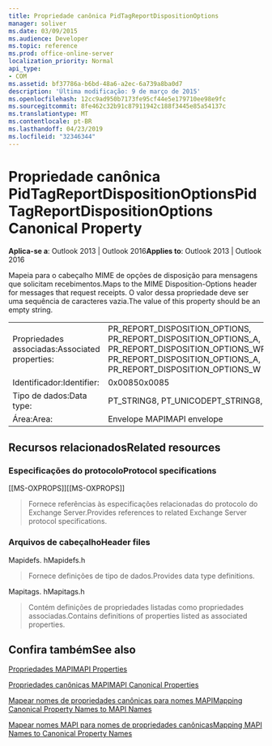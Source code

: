```yaml
---
title: Propriedade canônica PidTagReportDispositionOptions
manager: soliver
ms.date: 03/09/2015
ms.audience: Developer
ms.topic: reference
ms.prod: office-online-server
localization_priority: Normal
api_type:
- COM
ms.assetid: bf37786a-b6bd-48a6-a2ec-6a739a8ba0d7
description: 'Última modificação: 9 de março de 2015'
ms.openlocfilehash: 12cc9ad950b7173fe95cf44e5e179710ee98e9fc
ms.sourcegitcommit: 8fe462c32b91c87911942c188f3445e85a54137c
ms.translationtype: MT
ms.contentlocale: pt-BR
ms.lasthandoff: 04/23/2019
ms.locfileid: "32346344"
---
```

# <a name="pidtagreportdispositionoptions-canonical-property"></a><span data-ttu-id="8f557-103">Propriedade canônica PidTagReportDispositionOptions</span><span class="sxs-lookup"><span data-stu-id="8f557-103">PidTagReportDispositionOptions Canonical Property</span></span>

  
  
<span data-ttu-id="8f557-104">**Aplica-se a**: Outlook 2013 | Outlook 2016</span><span class="sxs-lookup"><span data-stu-id="8f557-104">**Applies to**: Outlook 2013 | Outlook 2016</span></span> 
  
<span data-ttu-id="8f557-105">Mapeia para o cabeçalho MIME de opções de disposição para mensagens que solicitam recebimentos.</span><span class="sxs-lookup"><span data-stu-id="8f557-105">Maps to the MIME Disposition-Options header for messages that request receipts.</span></span> <span data-ttu-id="8f557-106">O valor dessa propriedade deve ser uma sequência de caracteres vazia.</span><span class="sxs-lookup"><span data-stu-id="8f557-106">The value of this property should be an empty string.</span></span>
  
|||
|:-----|:-----|
|<span data-ttu-id="8f557-107">Propriedades associadas:</span><span class="sxs-lookup"><span data-stu-id="8f557-107">Associated properties:</span></span>  <br/> |<span data-ttu-id="8f557-108">PR_REPORT_DISPOSITION_OPTIONS, PR_REPORT_DISPOSITION_OPTIONS_A, PR_REPORT_DISPOSITION_OPTIONS_W</span><span class="sxs-lookup"><span data-stu-id="8f557-108">PR_REPORT_DISPOSITION_OPTIONS, PR_REPORT_DISPOSITION_OPTIONS_A, PR_REPORT_DISPOSITION_OPTIONS_W</span></span>  <br/> |
|<span data-ttu-id="8f557-109">Identificador:</span><span class="sxs-lookup"><span data-stu-id="8f557-109">Identifier:</span></span>  <br/> |<span data-ttu-id="8f557-110">0x0085</span><span class="sxs-lookup"><span data-stu-id="8f557-110">0x0085</span></span>  <br/> |
|<span data-ttu-id="8f557-111">Tipo de dados:</span><span class="sxs-lookup"><span data-stu-id="8f557-111">Data type:</span></span>  <br/> |<span data-ttu-id="8f557-112">PT_STRING8, PT_UNICODE</span><span class="sxs-lookup"><span data-stu-id="8f557-112">PT_STRING8, PT_UNICODE</span></span>  <br/> |
|<span data-ttu-id="8f557-113">Área:</span><span class="sxs-lookup"><span data-stu-id="8f557-113">Area:</span></span>  <br/> |<span data-ttu-id="8f557-114">Envelope MAPI</span><span class="sxs-lookup"><span data-stu-id="8f557-114">MAPI envelope</span></span>  <br/> |
   
## <a name="related-resources"></a><span data-ttu-id="8f557-115">Recursos relacionados</span><span class="sxs-lookup"><span data-stu-id="8f557-115">Related resources</span></span>

### <a name="protocol-specifications"></a><span data-ttu-id="8f557-116">Especificações do protocolo</span><span class="sxs-lookup"><span data-stu-id="8f557-116">Protocol specifications</span></span>

<span data-ttu-id="8f557-117">[[MS-OXPROPS]]</span><span class="sxs-lookup"><span data-stu-id="8f557-117">[[MS-OXPROPS]]</span></span> 
  
> <span data-ttu-id="8f557-118">Fornece referências às especificações relacionadas do protocolo do Exchange Server.</span><span class="sxs-lookup"><span data-stu-id="8f557-118">Provides references to related Exchange Server protocol specifications.</span></span>
    
### <a name="header-files"></a><span data-ttu-id="8f557-119">Arquivos de cabeçalho</span><span class="sxs-lookup"><span data-stu-id="8f557-119">Header files</span></span>

<span data-ttu-id="8f557-120">Mapidefs. h</span><span class="sxs-lookup"><span data-stu-id="8f557-120">Mapidefs.h</span></span>
  
> <span data-ttu-id="8f557-121">Fornece definições de tipo de dados.</span><span class="sxs-lookup"><span data-stu-id="8f557-121">Provides data type definitions.</span></span>
    
<span data-ttu-id="8f557-122">Mapitags. h</span><span class="sxs-lookup"><span data-stu-id="8f557-122">Mapitags.h</span></span>
  
> <span data-ttu-id="8f557-123">Contém definições de propriedades listadas como propriedades associadas.</span><span class="sxs-lookup"><span data-stu-id="8f557-123">Contains definitions of properties listed as associated properties.</span></span>
    
## <a name="see-also"></a><span data-ttu-id="8f557-124">Confira também</span><span class="sxs-lookup"><span data-stu-id="8f557-124">See also</span></span>



[<span data-ttu-id="8f557-125">Propriedades MAPI</span><span class="sxs-lookup"><span data-stu-id="8f557-125">MAPI Properties</span></span>](mapi-properties.md)
  
[<span data-ttu-id="8f557-126">Propriedades canônicas MAPI</span><span class="sxs-lookup"><span data-stu-id="8f557-126">MAPI Canonical Properties</span></span>](mapi-canonical-properties.md)
  
[<span data-ttu-id="8f557-127">Mapear nomes de propriedades canônicas para nomes MAPI</span><span class="sxs-lookup"><span data-stu-id="8f557-127">Mapping Canonical Property Names to MAPI Names</span></span>](mapping-canonical-property-names-to-mapi-names.md)
  
[<span data-ttu-id="8f557-128">Mapear nomes MAPI para nomes de propriedades canônicas</span><span class="sxs-lookup"><span data-stu-id="8f557-128">Mapping MAPI Names to Canonical Property Names</span></span>](mapping-mapi-names-to-canonical-property-names.md)

